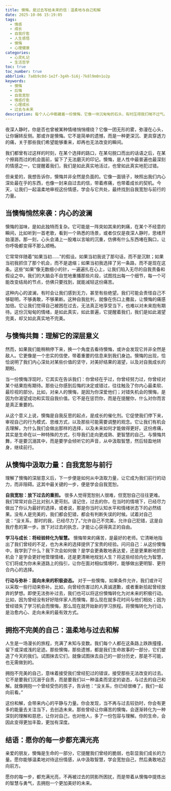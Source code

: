 ```yaml
---
title: 懊悔，是过去写给未来的信：温柔地与自己和解
date: 2025-10-06 15:19:05
tags:
  - 情感
  - 成长
  - 自我疗愈
  - 人生感悟
  - 懊悔
  - 心理健康
categories:
  - 心灵札记
  - 生活哲学
toc: true
toc_number: true
abbrlink: 7a8b9c0d-1e2f-3g4h-5i6j-7k8l9m0n1o2p
keywords:
  - 懊悔
  - 后悔
  - 自我宽恕
  - 情感疗愈
  - 心理成长
  - 过去与未来
description: 每个人心中都藏着一份懊悔，它像一块沉甸甸的石头，有时压得我们喘不过气。但如果换个角度看，懊悔也是过去写给未来的信，它带着疼痛，也带着成长的契机。这篇文章将带你温柔地审视懊悔，学会与它共处，最终找到自我宽恕与前行的力量。
---
```


夜深人静时，你是否也曾被某种情绪悄悄缠绕？它像一团无形的雾，弥漫在心头，让你辗转反侧。那或许是懊悔。它不是简单的遗憾，而是一种更深沉、更具穿透力的痛，关于那些我们希望能够重来，却再也无法改变的瞬间。

我们都曾有过这样的时刻，在某个选择的路口，在某句脱口而出的话语之后，在某个擦肩而过的机会面前，留下了无法磨灭的印记。懊悔，是人性中最普遍也最深刻的情感之一，它提醒着我们，我们是如此真实地活过，也曾如此真实地犯过错。

但亲爱的，我想告诉你，懊悔并非全然是负面的。它像一面镜子，映照出我们内心深处最在乎的东西，也像一封来自过去的信，带着疼痛，也带着成长的契机。今天，让我们一起温柔地审视这份情感，学会与它共处，最终找到自我宽恕与前行的力量。

## 当懊悔悄然来袭：内心的波澜

懊悔的滋味，是如此独特而复杂。它可能是一阵突如其来的刺痛，在某个不经意的瞬间，比如听到一首老歌，看到一个熟悉的场景，或者仅仅是夜深人静时，思绪开始漫游。那一刻，心头会涌上一股难以言喻的沉重，仿佛有什么东西堵在胸口，让你呼吸都变得不那么顺畅。

它常常伴随着“如果当初……”的假设。如果当初我说了那句话，而不是沉默；如果当初我抓住了那个机会，而不是退缩；如果当初我选择了另一条路，而不是现在这条。这些“如果”像无数细小的针，一遍遍扎在心上，让我们陷入无尽的自我责备和假设之中。我们的大脑会不自觉地重播那些片段，试图找出每一个细节，每一个可能改变结局的节点，仿佛只要找到，就能减轻这份痛苦。

这种内心的波澜，有时会让我们感到无力，甚至有些绝望。我们可能会责怪自己不够聪明，不够勇敢，不够果断。这种自我批判，就像在伤口上撒盐，让懊悔的痛感加倍。它让我们觉得自己被困在过去，无法真正地享受当下，也难以对未来抱有期待。这份沉甸甸的情绪，是如此真实，如此普遍，它提醒着我们，我们是如此渴望完美，却又如此真实地不完美。

## 与懊悔共舞：理解它的深层意义

然而，如果我们能稍稍停下来，换一个角度去看待懊悔，或许会发现它并非全然是敌人。它更像是一个忠实的信使，带着重要的信息来到我们身边。懊悔的出现，恰恰说明了我们内心深处对某些价值的坚守，对美好结果的渴望，以及对自我成长的期盼。

当一份懊悔浮现时，它其实在告诉我们：你曾经在乎过，你曾经努力过，你曾经对某个结果抱有期待。那些让你感到后悔的决定或错过，往往触及了你内心最柔软、最珍视的部分。比如，对亲人的懊悔，是因为你深爱他们；对错失机会的懊悔，是因为你渴望成功和实现自我价值。它不是在惩罚你，而是在提醒你，什么对你而言是真正重要的。

从这个意义上说，懊悔是自我反思的起点，是成长的催化剂。它促使我们停下来，审视自己的行为模式、思维方式，以及那些可能需要调整的观念。它让我们有机会去理解，为什么我们会做出那样的选择，以及未来如何才能做得更好。这份疼痛，其实是生命在以一种特殊的方式，引导我们走向更成熟、更智慧的自己。与懊悔共舞，不是要沉溺其中，而是要学会倾听它的声音，从中汲取智慧，然后轻盈地转身，继续前行。

## 从懊悔中汲取力量：自我宽恕与前行

理解了懊悔的深层意义后，下一步便是如何从中汲取力量，让它成为我们前行的动力，而非阻碍。这其中最关键的一步，便是学会自我宽恕。

**自我宽恕：放下过去的重担。** 很多人觉得宽恕别人很难，但宽恕自己往往更难。我们常常对自己比对别人更苛刻。请记住，过去的你，在当时的情境下，已经尽力做出了你认为最好的选择，或者说，那是你当时认知水平和情绪状态下的必然结果。没有人是完美的，我们都会犯错，都会有判断失误的时候。试着对自己说：“没关系，那时的我，已经尽力了。”允许自己不完美，允许自己犯错，这是自我疗愈的第一步。放下对过去的执念，才能让心获得真正的自由。

**学习与成长：将经验转化为智慧。** 懊悔带来的痛苦，是最好的老师。它清晰地指出了我们曾经的不足，也为未来的选择提供了宝贵的经验。问问自己：从这份懊悔中，我学到了什么？我下次会如何做？是学会更勇敢地表达爱，还是更果断地抓住机会？是学会更好地管理情绪，还是更清晰地规划人生？将这些经验内化为智慧，它们将成为你未来道路上的指引，让你在面对相似情境时，能够做出更明智、更符合内心的选择。

**行动与弥补：面向未来的积极姿态。** 对于一些懊悔，如果条件允许，我们或许可以采取一些行动来弥补。比如，向曾经伤害过的人真诚道歉，或者重新拾起曾经放弃的梦想。即使无法弥补过去，我们也可以将这份懊悔转化为对未来的积极行动。比如，因为曾经没有好好陪伴家人而懊悔，那么现在就多花时间与他们相处；因为曾经错失了学习机会而懊悔，那么现在就开始新的学习旅程。将懊悔转化为行动，是治愈内心、走向未来的最有效方式。

## 拥抱不完美的自己：温柔地与过去和解

人生是一场漫长的旅程，充满了未知与变数。我们每个人都在这条路上跌跌撞撞，留下或深或浅的足迹。那些懊悔，那些遗憾，都是我们生命故事的一部分，它们塑造了今天的我们。试图抹去它们，就像试图抹去自己的一部分历史，那是不可能，也无需做到的。

拥抱不完美的自己，意味着接受我们曾经犯过的错误，接受那些无法改变的过去。它不是要我们沉溺于自责，而是要我们以一种温柔而坚定的姿态，与过去的自己和解。就像拥抱一个曾经受伤的孩子，告诉他：“没关系，你已经很棒了，我们一起向前看。”

这份和解，会带来内心的平静与力量。你会发现，当不再与过去较劲时，你会有更多的能量去关注当下，去创造未来。那些曾经让你痛苦的懊悔，会逐渐转化为一种深刻的理解和慈悲，让你对自己，也对他人，多了一份包容与理解。你的生命，会因此变得更加丰盈，更加有深度。

## 结语：愿你的每一步都充满光亮

亲爱的朋友，懊悔是生命的一部分，它提醒我们曾经的脆弱，也彰显我们成长的力量。愿你能够温柔地对待这份情感，从中汲取智慧，学会宽恕自己，然后勇敢地迈向前方。

愿你的每一步，都充满光亮，不再被过去的阴影所困扰，而是带着从懊悔中提炼出的智慧与勇气，去拥抱一个更加美好的未来。